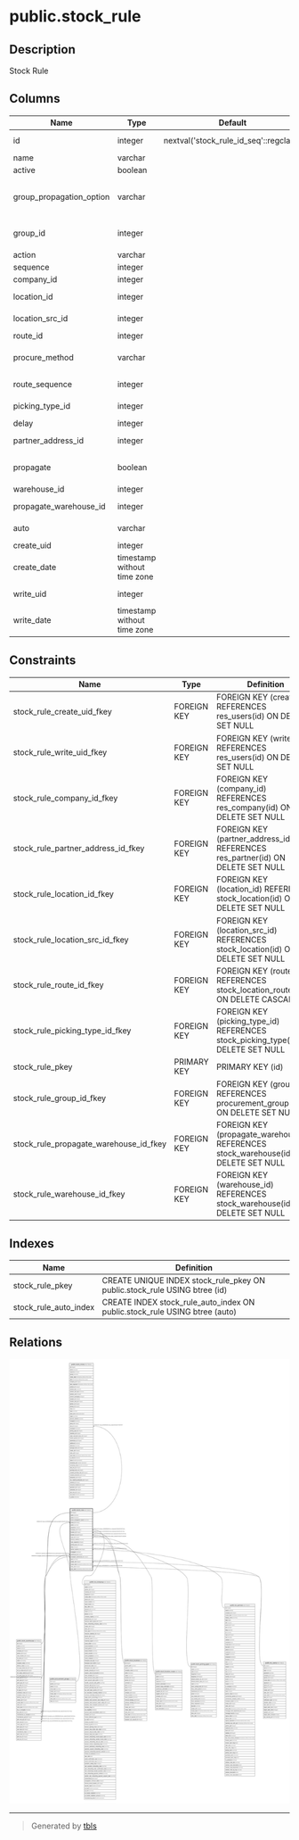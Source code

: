 # public.stock_rule

## Description

Stock Rule

## Columns

| Name | Type | Default | Nullable | Children | Parents | Comment |
| ---- | ---- | ------- | -------- | -------- | ------- | ------- |
| id | integer | nextval('stock_rule_id_seq'::regclass) | false | [public.stock_move](public.stock_move.md) [public.stock_warehouse](public.stock_warehouse.md) |  |  |
| name | varchar |  | false |  |  | Name |
| active | boolean |  | true |  |  | Active |
| group_propagation_option | varchar |  | true |  |  | Propagation of Procurement Group |
| group_id | integer |  | true |  | [public.procurement_group](public.procurement_group.md) | Fixed Procurement Group |
| action | varchar |  | false |  |  | Action |
| sequence | integer |  | true |  |  | Sequence |
| company_id | integer |  | true |  | [public.res_company](public.res_company.md) | Company |
| location_id | integer |  | false |  | [public.stock_location](public.stock_location.md) | Destination Location |
| location_src_id | integer |  | true |  | [public.stock_location](public.stock_location.md) | Source Location |
| route_id | integer |  | false |  | [public.stock_location_route](public.stock_location_route.md) | Route |
| procure_method | varchar |  | false |  |  | Move Supply Method |
| route_sequence | integer |  | true |  |  | Route Sequence |
| picking_type_id | integer |  | false |  | [public.stock_picking_type](public.stock_picking_type.md) | Operation Type |
| delay | integer |  | true |  |  | Delay |
| partner_address_id | integer |  | true |  | [public.res_partner](public.res_partner.md) | Partner Address |
| propagate | boolean |  | true |  |  | Propagate cancel and split |
| warehouse_id | integer |  | true |  | [public.stock_warehouse](public.stock_warehouse.md) | Warehouse |
| propagate_warehouse_id | integer |  | true |  | [public.stock_warehouse](public.stock_warehouse.md) | Warehouse to Propagate |
| auto | varchar |  | false |  |  | Automatic Move |
| create_uid | integer |  | true |  | [public.res_users](public.res_users.md) | Created by |
| create_date | timestamp without time zone |  | true |  |  | Created on |
| write_uid | integer |  | true |  | [public.res_users](public.res_users.md) | Last Updated by |
| write_date | timestamp without time zone |  | true |  |  | Last Updated on |

## Constraints

| Name | Type | Definition |
| ---- | ---- | ---------- |
| stock_rule_create_uid_fkey | FOREIGN KEY | FOREIGN KEY (create_uid) REFERENCES res_users(id) ON DELETE SET NULL |
| stock_rule_write_uid_fkey | FOREIGN KEY | FOREIGN KEY (write_uid) REFERENCES res_users(id) ON DELETE SET NULL |
| stock_rule_company_id_fkey | FOREIGN KEY | FOREIGN KEY (company_id) REFERENCES res_company(id) ON DELETE SET NULL |
| stock_rule_partner_address_id_fkey | FOREIGN KEY | FOREIGN KEY (partner_address_id) REFERENCES res_partner(id) ON DELETE SET NULL |
| stock_rule_location_id_fkey | FOREIGN KEY | FOREIGN KEY (location_id) REFERENCES stock_location(id) ON DELETE SET NULL |
| stock_rule_location_src_id_fkey | FOREIGN KEY | FOREIGN KEY (location_src_id) REFERENCES stock_location(id) ON DELETE SET NULL |
| stock_rule_route_id_fkey | FOREIGN KEY | FOREIGN KEY (route_id) REFERENCES stock_location_route(id) ON DELETE CASCADE |
| stock_rule_picking_type_id_fkey | FOREIGN KEY | FOREIGN KEY (picking_type_id) REFERENCES stock_picking_type(id) ON DELETE SET NULL |
| stock_rule_pkey | PRIMARY KEY | PRIMARY KEY (id) |
| stock_rule_group_id_fkey | FOREIGN KEY | FOREIGN KEY (group_id) REFERENCES procurement_group(id) ON DELETE SET NULL |
| stock_rule_propagate_warehouse_id_fkey | FOREIGN KEY | FOREIGN KEY (propagate_warehouse_id) REFERENCES stock_warehouse(id) ON DELETE SET NULL |
| stock_rule_warehouse_id_fkey | FOREIGN KEY | FOREIGN KEY (warehouse_id) REFERENCES stock_warehouse(id) ON DELETE SET NULL |

## Indexes

| Name | Definition |
| ---- | ---------- |
| stock_rule_pkey | CREATE UNIQUE INDEX stock_rule_pkey ON public.stock_rule USING btree (id) |
| stock_rule_auto_index | CREATE INDEX stock_rule_auto_index ON public.stock_rule USING btree (auto) |

## Relations

![er](public.stock_rule.svg)

---

> Generated by [tbls](https://github.com/k1LoW/tbls)
